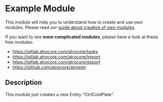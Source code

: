 # Example Module
This module will help you to understand how to create and use own modules.
Please read our [guide about creation of own modules](https://help.atrocore.com/developer-guide/own-modules).

If you want to see **more complicated modules**, please have a look at these free modules:
- https://gitlab.atrocore.com/atrocore/tasks
- https://gitlab.atrocore.com/atrocore/import
- https://gitlab.atrocore.com/atrocore/export
- https://github.com/atrocore/atropim

## Description
This module just creates a new Entity "CtrlColdPlate".
